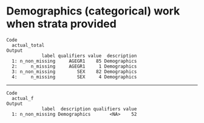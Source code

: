 # Demographics (categorical) work when strata provided

    Code
      actual_total
    Output
                 label qualifiers value  description
      1: n_non_missing     AGEGR1    85 Demographics
      2:     n_missing     AGEGR1     1 Demographics
      3: n_non_missing        SEX    82 Demographics
      4:     n_missing        SEX     4 Demographics

---

    Code
      actual_f
    Output
                 label  description qualifiers value
      1: n_non_missing Demographics       <NA>    52

